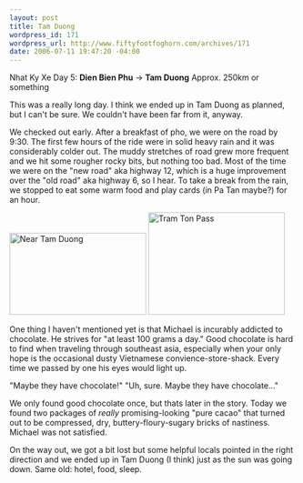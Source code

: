 ```yaml
--- 
layout: post
title: Tam Duong
wordpress_id: 171
wordpress_url: http://www.fiftyfootfoghorn.com/archives/171
date: 2006-07-11 19:47:20 -04:00
---
```

Nhat Ky Xe Day 5: <strong>Dien Bien Phu</strong> -> <strong>Tam Duong</strong>
Approx. 250km or something

This was a really long day. I think we ended up in Tam Duong as planned, but I can't be sure. We couldn't have been far from it, anyway.

We checked out early. After a breakfast of pho, we were on the road by 9:30. The first few hours of the ride were in solid heavy rain and it was considerably colder out. The muddy stretches of road grew more frequent and we hit some rougher rocky bits, but nothing too bad. Most of the time we were on the "new road" aka highway 12, which is a huge improvement over the "old road" aka highway 6, so I hear. To take a break from the rain, we stopped to eat some warm food and play cards (in Pa Tan maybe?) for an hour.

<a href="http://flickr.com/photos/fiftyfeet/193286856"><img src="http://static.flickr.com/78/193286856_68e926a10f_m.jpg" width="240" height="144" alt="Near Tam Duong" border="0" /></a> <a href="http://flickr.com/photos/fiftyfeet/193287306"><img src="http://static.flickr.com/78/193287306_1e54932535_m.jpg" width="240" height="180" alt="Tram Ton Pass" border="0" /></a>

One thing I haven't mentioned yet is that Michael is incurably addicted to chocolate. He strives for "at least 100 grams a day." Good chocolate is hard to find when traveling through southeast asia, especially when your only hope is the occasional dusty Vietnamese convience-store-shack. Every time we passed by one his eyes would light up.

"Maybe they have chocolate!"
"Uh, sure. Maybe they have chocolate..."

We only found good chocolate once, but thats later in the story. Today we found two packages of <em>really</em> promising-looking "pure cacao" that turned out to be compressed, dry, buttery-floury-sugary bricks of nastiness. Michael was not satisfied.

On the way out, we got a bit lost but some helpful locals pointed in the right direction and we ended up in Tam Duong (I think) just as the sun was going down. Same old: hotel, food, sleep.

